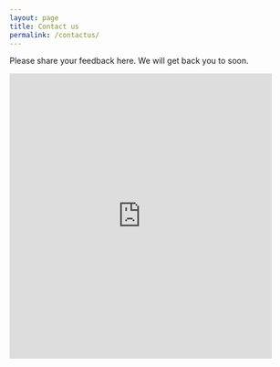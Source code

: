 ```yaml
---
layout: page
title: Contact us
permalink: /contactus/
---
```


Please share your feedback here. We will get back you to soon.

<iframe src="https://docs.google.com/forms/d/e/1FAIpQLSdp2oeeeuhwbEHpAGZCxWTbnn70tcVtTSFNNf6BPLafc-BVLw/viewform?embedded=true" width="460" height="500" frameborder="0" marginheight="0" marginwidth="0">Loading...</iframe>


